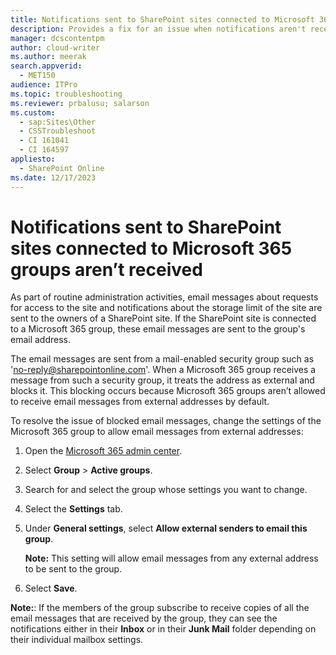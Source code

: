 ```yaml
---
title: Notifications sent to SharePoint sites connected to Microsoft 365 groups aren’t received
description: Provides a fix for an issue when notifications aren't received by the group that's connected to a SharePoint site.
manager: dcscontentpm
author: cloud-writer
ms.author: meerak
search.appverid: 
  - MET150
audience: ITPro
ms.topic: troubleshooting
ms.reviewer: prbalusu; salarson
ms.custom: 
  - sap:Sites\Other
  - CSSTroubleshoot
  - CI 161041
  - CI 164597
appliesto: 
  - SharePoint Online
ms.date: 12/17/2023
---
```


# Notifications sent to SharePoint sites connected to Microsoft 365 groups aren’t received

As part of routine administration activities, email messages about requests for access to the site and notifications about the storage limit of the site are sent to the owners of a SharePoint site. If the SharePoint site is connected to a Microsoft 365 group, these email messages are sent to the group's email address.

The email messages are sent from a mail-enabled security group such as 'no-reply@sharepointonline.com'. When a Microsoft 365 group receives a message from such a security group, it treats the address as external and blocks it. This blocking occurs because Microsoft 365 groups aren’t allowed to receive email messages from external addresses by default.

To resolve the issue of blocked email messages, change the settings of the Microsoft 365 group to allow email messages from external addresses:

1. Open the [Microsoft 365 admin center](https://admin.microsoft.com).

1. Select **Group** > **Active groups**.

1. Search for and select the group whose settings you want to change.

1. Select the **Settings** tab.

1. Under **General settings**, select **Allow external senders to email this group**.

    **Note:** This setting will allow email messages from any external address to be sent to the group.

1. Select **Save**.

**Note:**: If the members of the group subscribe to receive copies of all the email messages that are received by the group, they can see the notifications either in their **Inbox** or in their **Junk Mail** folder depending on their individual mailbox settings.
